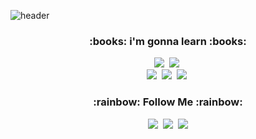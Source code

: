 ![header](https://capsule-render.vercel.app/api?type=slice&color=gradient&height=160&section=header&text=Hi!%20I'm%20DaHee!&fontAlign=50&fontAlignY=70&fontSize=90&fontColor=000000)

<h3 align="center">:books: i'm gonna learn :books:</h3> <p align="center">
<img src="https://img.shields.io/badge/Python-3766AB?style=flat-square&logo=Python&logoColor=white"/></a>&nbsp
<img src="https://img.shields.io/badge/Javascript-ffb13b?style=flat-square&logo=javascript&logoColor=white"/></a>&nbsp
<br>
<img src="https://img.shields.io/badge/Mysql-E6B91E?style=flat-square&logo=MySql&logoColor=white"/></a>&nbsp
<img src="https://img.shields.io/badge/Django-092E20?style=flat-square&logo=Django&logoColor=white"/></a>&nbsp
<img src="https://img.shields.io/badge/Node.js-339933?style=flat-square&logo=Node.js&logoColor=white"/></a>&nbsp
</p>
 <h3 align="center">:rainbow: Follow Me :rainbow:</h3> <p align="center">
<a href="#"><img src="https://img.shields.io/badge/Tech%20Blog-11B48A?style=flat-square&logo=Vimeo&logoColor=white&link=https://velog.io/@hyeinisfree"/></a>&nbsp
<a href="https://www.instagram.com/dahyi_im/"><img src="https://img.shields.io/badge/Instagram-E4405F?style=flat-square&logo=Instagram&logoColor=white&link=https://www.instagram.com/hye_inisfree/"/></a>&nbsp
<a href="mailto:dlaekgml222@naver.com"><img src="https://img.shields.io/badge/Gmail-d14836?style=flat-square&logo=Gmail&logoColor=white&link=dlaekgml222@naver.com"/></a>
</p>
